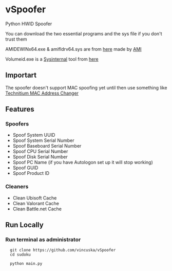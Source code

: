 # vSpoofer

Python HWID Spoofer

You can download the two essential programs and the sys file if you don't trust them

AMIDEWINx64.exe & amifldrv64.sys are from [here](https://download.schenker-tech.de/package/dmi-edit-efi-ami/) made by [AMI](https://www.ami.com/)

Volumeid.exe is a [Sysinternal](https://learn.microsoft.com/en-us/sysinternals/) tool from [here](https://learn.microsoft.com/en-us/sysinternals/downloads/volumeid)

## Importart

The spoofer doesn't support MAC spoofing yet until then use something like [Technitium MAC Address Changer](https://technitium.com/tmac/)

## Features

### Spoofers
- Spoof System UUID
- Spoof System Serial Number
- Spoof Baseboard Serial Number
- Spoof CPU Serial Number
- Spoof Disk Serial Number
- Spoof PC Name (if you have Autologon set up it will stop working)
- Spoof GUID
- Spoof Product ID

### Cleaners
- Clean Ubisoft Cache
- Clean Valorant Cache
- Clean Battle.net Cache

## Run Locally

### Run terminal as administrator

```batch
  git clone https://github.com/vincuska/vSpoofer
  cd sudoku
```

```batch
  python main.py
```
